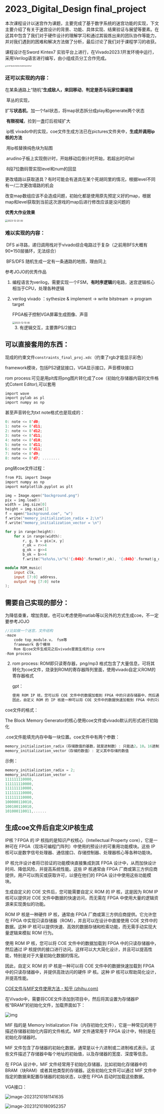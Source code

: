 # 2023_Digital_Design final_project

本次课程设计以迷宫作为课题，主要完成了基于数字系统的迷宫功能的实现，下文主要介绍了有关于迷宫设计的背景、功能、具体实现、结果验证与展望等要素。在这其中包含了我们对于硬件设计的理解学习和通过其锻炼出来的团队协作等能力，并对我们遇到的困难和解决方法做了分析，最后讨论了我们对于课程学习的收获。

课程设计在Sword Kintex7 实验平台上进行，在Vivado2023.1开发环境中运行，采用Verilog语言进行编写，由小组成员分工合作完成。

<img src="./assets/9cf871bb3b7b808c05d997a4d361fa7.jpg" alt="9cf871bb3b7b808c05d997a4d361fa7" style="zoom: 33%;" />

### 还可以实现的内容：

​	在某条通路上“随机”**生成敌人，来回移动**，**判定是否与玩家位置碰撞**

​	草丛的实现，

​	扩写**状态机**，加一个fail状态，将map状态拆分成play和generate两个状态

​	**有限视域**，捡到一盏灯后视域扩大

​	ip核 vivado中的实现，coe文件生成方法已在pictures文件夹中，**生成并调用ip核的方法**

​	用ip核替换纯色块为贴图

​	arudino子板上实现倒计时，开始移动后倒计时开始，若超出时间fail

​	8段7位数码管实现level和num的回显

​	更改墙路以获取道具？有时可能会有道具在某个死胡同里的情况，根据level不同有一/二次更改墙路的机会

​	改变map数组应该不会造成问题，初始化都是使用原先预定义好的map，根据map和level获取到当前这次游戏的map后进行修改应该是没问题的

**优秀大作业效果**

<img src="./assets/2023-12-20%20(4).png" alt="2023-12-20 (4)" style="zoom:50%;" />

### 难以实现的内容：

​	DFS ai寻路，递归调用栈对于vivado综合电路过于复杂（之前用BFS大概有90*150层循环，无法综合）

​	BFS/DFS 随机生成一定有一条通路的地图，理由同上



参考JOJO的优秀作品

1. 编程语言为verilog，需要实现一个FSM，**有时序逻辑**的电路，迷宫逻辑核心相当于CPU，处理各种逻辑

2. verilog vivado ：sythesize & implement -> write bitstream -> program target

   FPGA板子控制VGA屏幕生成图像、声音

   <img src="./assets/2023-12-10%20(6).png" alt="2023-12-10 (6)" style="zoom:50%;" />

   3. 有逻辑交互，主要靠PS/2接口

## 可以直接套用的东西：

现成的约束文件`constraints_final_proj.xdc`（约束了rgb才能显示彩色）

framework模块，包括PS2键鼠接口，VGA显示接口，声音模块接口

rom process:可见是用plt库将png图片转化成了coe（初始化存储器内容的文件格式Cotent Editor),可以套用

```c
import wave
import pylab as pl
import numpy as np
```

甚至声音转化为txt note格式也是现成的：

```c
0: note <= 8'd0;
1: note <= 8'd11;
2: note <= 8'd12;
3: note <= 8'd11;
4: note <= 8'd10;
5: note <= 8'd11;
6: note <= 8'd11;
7: note <= 8'd9;
8: note <= 8'd7; ........
```

png转coe文件过程：

```c
from PIL import Image
import numpy as np
import matplotlib.pyplot as plt

img = Image.open("background.png")
pix = img.load()
width = img.size[0]
height = img.size[1]
f = open("background.coe", "w")
f.write("memory_initialization_radix = 2;\n")
f.write("memory_initialization_vector = \n")

for y in range(height):
    for x in range(width):
        r, g, b = pix[x, y]
        r_ok = r>>4
        g_ok = g>>4
        b_ok = b>>4
        f.write("%s%s%s,\n"%('{:04b}'.format(r_ok), '{:04b}'.format(g_ok), '{:04b}'.format(b_ok),))
```



```verilog
module ROM_music(
	input clk,
	input [7:0] address,
	output reg [7:0] note
);
```

## 需要自己实现的部分：

为降低查重，增加贡献，也可以考虑使用matlab等以另外的方式生成coe，不一定要参考JOJO

```c
//比如做一个迷宫，文件结构
-maze
	code top_module.v， fsm等
    framework 各个模块
    Rom 在coe文件生成完之后vivado里面生成的ip core
-Rom process
```

2. rom process: ROM即只读寄存器，png/mp3 格式包含了大量信息，可将其转化为coe文件，烧录到ROM的寄存器阵列里面，使用vivado自定义ROM的寄存器格式

   gpt：

   ```c
   使用 ROM IP 核，您可以将 COE 文件中的数据加载到 FPGA 中的只读存储器中，然后通过 IP 核提供的接口进行访问。这样可以大大简化设计，并且可以提高性能，特别是对于大量初始化数据的情况。
   因此，自定义 ROM 的 IP 核是一种可以将 COE 文件中的数据快速加载到 FPGA 中的只读存储器中，并提供高效访问的硬件 IP 核。这种 IP 核可以帮助简化设计，并提高性能。
   ```

coe文件的格式：

 The Block Memory Generator的核心使用coe文件或vivado默认的形式进行初始化

.coe文件能填充内存中每一块位置。coe文件中有两个参数：

```c
memory_initialization_radix（存储数值的基数，就是进制数）: 只能选2，10，16进制
memory_initialization_vector（存储的数值）: 定义其中存储的数值
```

示例：

```c
memory_initialization_radix = 2;
memory_initialization_vector = 
111111110000,
111111110000,
111111110000,
111111110000,
111111110000,
100000110010,
100100110010,
101000110011,......
```

## 生成coe文件后自定义IP核生成

IP核？FPGA 的 IP 核指的是知识产权核心（Intellectual Property core），它是一种可在 FPGA（现场可编程门阵列）中使用的预设计的可重用功能模块。这些 IP 核可以是数字信号处理器、通信接口、存储控制器、处理器核心等各种功能块。

IP 核允许设计者将已验证的功能模块直接集成到其 FPGA 设计中，从而加快设计时间、降低风险，并提高系统性能。这些 IP 核通常由 FPGA 厂商或第三方供应商提供，用户可以购买或获取许可，以便在他们的 FPGA 设计中使用这些功能模块。

生成自定义的 COE 文件后，您可能需要自定义 ROM 的 IP 核，这是因为 ROM IP 核可以提供对 COE 文件中数据的快速访问，而无需在 FPGA 中使用大量的逻辑资源来实现类似的功能。

ROM IP 核是一种硬件 IP 核，通常由 FPGA 厂商或第三方供应商提供。它允许您在 FPGA 中实现只读存储器（ROM），并且可以在设计中直接使用 COE 文件中的数据。这种 IP 核可以提供快速、高效的数据存储和检索功能，而无需手动实现大量逻辑来模拟 ROM 行为。

使用 ROM IP 核，您可以将 COE 文件中的数据加载到 FPGA 中的只读存储器中，然后通过 IP 核提供的接口进行访问。这样可以大大简化设计，并且可以提高性能，特别是对于大量初始化数据的情况。

因此，自定义 ROM 的 IP 核是一种可以将 COE 文件中的数据快速加载到 FPGA 中的只读存储器中，并提供高效访问的硬件 IP 核。这种 IP 核可以帮助简化设计，并提高性能。

[COE文件与MIF文件使用方法 - 知乎 (zhihu.com)](https://zhuanlan.zhihu.com/p/620570882)

在Vivado中，需要将COE文件添加到项目中，然后将其设置为存储器IP核“BRAM”的初始化文件，加载界面如下：

![img](./assets/v2-31ef9faab253436cb405432333d05831_1440w.webp)

MIF 指的是 Memory Initialization File（内存初始化文件），它是一种常见的用于描述存储器初始化内容的文件格式。MIF 文件通常用于 FPGA 设计中，特别是在初始化存储器时。

MIF 文件包含了存储器的初始化数据，通常是以十六进制或二进制格式表示。这些文件描述了存储器中每个地址的初始值，以及存储器的宽度、深度等信息。

在 FPGA 设计中，MIF 文件经常用于初始化存储器，比如初始化存储器中的 BRAM（块RAM）或者其他类型的存储器。这些初始化文件可以通过 MIF 文件中指定的数据来配置存储器的初始状态，以便在 FPGA 启动时加载这些数据。







VGA接口：

![image-20231210181141635](./assets/image-20231210181141635.png)



![image-20231210180952357](./assets/image-20231210180952357.png)